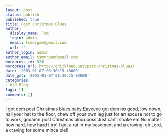 ```yaml
---
layout: post
status: publish
published: true
title: Post Christmas Blues
author:
  display_name: Tom
  login: admin
  email: tsmorgan@gmail.com
  url: ''
author_login: admin
author_email: tsmorgan@gmail.com
wordpress_id: 528
wordpress_url: http://ghijklmno.net/post-christmas-blues/
date: '2003-01-07 08:30:15 +0000'
date_gmt: '2003-01-07 08:30:15 +0000'
categories:
- Old Blog
tags: []
comments: []
---
```

<p>I got dem post Christmas blues baby,Eayeeee got dem no good, low down, nail your hat to the floor, chew off your own leg just for an excuse not to go to work, godamn post Christmas bloooooss!Just can&#8217;t shake em!No matter how hard, how hard I try! I got a rat in my basement and a craving, oh Lord, a craving for some mince pie!!</p>

